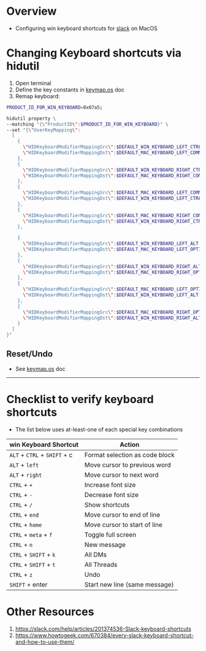 # Overview

- Configuring win keyboard shortcuts for [slack](https://slack.com/) on MacOS

# Changing Keyboard shortcuts via hidutil

1. Open terminal
1. Define the key constants in [keymap.os](./keymap.os.md#steps-via-command-line) doc
1. Remap keyboard:

```sh
PRODUCT_ID_FOR_WIN_KEYBOARD=0x07a5;

hidutil property \
--matching "{\"ProductID\":$PRODUCT_ID_FOR_WIN_KEYBOARD}" \
--set "{\"UserKeyMapping\":
  [
    {
      \"HIDKeyboardModifierMappingSrc\":$DEFAULT_WIN_KEYBOARD_LEFT_CTRL,
      \"HIDKeyboardModifierMappingDst\":$DEFAULT_MAC_KEYBOARD_LEFT_COMMAND
    },
    {
      \"HIDKeyboardModifierMappingSrc\":$DEFAULT_WIN_KEYBOARD_RIGHT_CTRL,
      \"HIDKeyboardModifierMappingDst\":$DEFAULT_MAC_KEYBOARD_RIGHT_COMMAND
    },
    {
      \"HIDKeyboardModifierMappingSrc\":$DEFAULT_MAC_KEYBOARD_LEFT_COMMAND,
      \"HIDKeyboardModifierMappingDst\":$DEFAULT_WIN_KEYBOARD_LEFT_CTRL
    },
    {
      \"HIDKeyboardModifierMappingSrc\":$DEFAULT_MAC_KEYBOARD_RIGHT_COMMAND,
      \"HIDKeyboardModifierMappingDst\":$DEFAULT_WIN_KEYBOARD_RIGHT_CTRL
    },

    {
      \"HIDKeyboardModifierMappingSrc\":$DEFAULT_WIN_KEYBOARD_LEFT_ALT,
      \"HIDKeyboardModifierMappingDst\":$DEFAULT_MAC_KEYBOARD_LEFT_OPTION
    },
    {
      \"HIDKeyboardModifierMappingSrc\":$DEFAULT_WIN_KEYBOARD_RIGHT_ALT,
      \"HIDKeyboardModifierMappingDst\":$DEFAULT_MAC_KEYBOARD_RIGHT_OPTION
    },
    {
      \"HIDKeyboardModifierMappingSrc\":$DEFAULT_MAC_KEYBOARD_LEFT_OPTION,
      \"HIDKeyboardModifierMappingDst\":$DEFAULT_WIN_KEYBOARD_LEFT_ALT
    },
    {
      \"HIDKeyboardModifierMappingSrc\":$DEFAULT_MAC_KEYBOARD_RIGHT_OPTION,
      \"HIDKeyboardModifierMappingDst\":$DEFAULT_WIN_KEYBOARD_RIGHT_ALT
    }
  ]
}"
```

## Reset/Undo

- See [keymap.os](./keymap.os.md#resetundo) doc

--------

# Checklist to verify keyboard shortcuts

- The list below uses at-least-one of each special key combinations

| win Keyboard Shortcut        | Action                         |
|------------------------------|--------------------------------|
| `ALT` + `CTRL` + `SHIFT` + c | Format selection as code block |
| `ALT` + `left`               | Move cursor to previous word   |
| `ALT` + `right`              | Move cursor to next word       |
| `CTRL` + `+`                 | Increase font size             |
| `CTRL` + `-`                 | Decrease font size             |
| `CTRL` + `/`                 | Show shortcuts                 |
| `CTRL` + `end`               | Move cursor to end of line     |
| `CTRL` + `home`              | Move cursor to start of line   |
| `CTRL` + `meta` + `f`        | Toggle full screen             |
| `CTRL` + `n`                 | New message                    |
| `CTRL` + `SHIFT` + `k`       | All DMs                        |
| `CTRL` + `SHIFT` + `t`       | All Threads                    |
| `CTRL` + `z`                 | Undo                           |
| `SHIFT` + enter              | Start new line (same message)  |

# Other Resources

1. https://slack.com/help/articles/201374536-Slack-keyboard-shortcuts
1. https://www.howtogeek.com/670384/every-slack-keyboard-shortcut-and-how-to-use-them/
